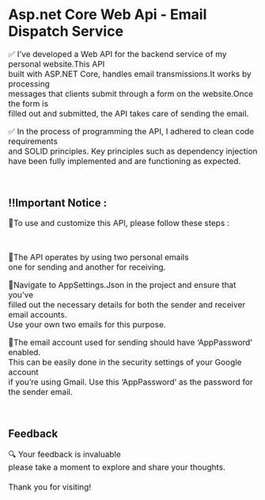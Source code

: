 <div align="left | right | center | justify";>
  
<h1>Asp.net Core Web Api - Email Dispatch Service</h1>

<p style="font-size:16px;">✅ I’ve developed a Web API for the backend service of my personal website.This API <br> built with ASP.NET Core, handles email transmissions.It works by processing<br>messages that clients submit through a form on the website.Once the form is <br>  filled out and submitted, the API takes care of sending the email.</p>

<p style="font-size:16px;">✅  In the process of programming the API, I adhered to clean code requirements <br> and SOLID principles. Key principles such as dependency injection <br> have been fully implemented and are functioning as expected.</p>
<br>
<h2>‼️Important Notice :</h2>
<p style="font-size:16px;">🔹To use and customize this API, please follow these steps :</p>
<br>
<p style="font-size:16px;">🔸The API operates by using two personal emails <br> one for sending and another for receiving.</p>
<p style="font-size:16px;">🔸Navigate to AppSettings.Json in the project and ensure that you’ve <br> filled out the necessary details for both the sender and receiver email accounts. <br> Use your own two emails for this purpose.</p>
<p style="font-size:16px;">🔸The email account used for sending should have ‘AppPassword’ enabled. <br> This can be easily done in the security settings of your Google account <br> if you’re using Gmail. Use this ‘AppPassword’ as the password for the sender email.</p>
<br>
<h2>Feedback</h2>

<p style="font-size:16px;">🔍 Your feedback is invaluable <br> please take a moment to explore and share your thoughts. <br> <br> Thank you for visiting!</p>

</div>

